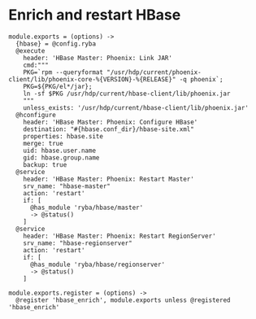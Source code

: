 
# Enrich and restart HBase

    module.exports = (options) ->
      {hbase} = @config.ryba
      @execute
        header: 'HBase Master: Phoenix: Link JAR'
        cmd:"""
        PKG=`rpm --queryformat "/usr/hdp/current/phoenix-client/lib/phoenix-core-%{VERSION}-%{RELEASE}" -q phoenix`;
        PKG=${PKG/el*/jar};
        ln -sf $PKG /usr/hdp/current/hbase-client/lib/phoenix.jar
        """
        unless_exists: '/usr/hdp/current/hbase-client/lib/phoenix.jar'
      @hconfigure
        header: 'HBase Master: Phoenix: Configure HBase'
        destination: "#{hbase.conf_dir}/hbase-site.xml"
        properties: hbase.site
        merge: true
        uid: hbase.user.name
        gid: hbase.group.name
        backup: true
      @service
        header: 'HBase Master: Phoenix: Restart Master'
        srv_name: "hbase-master"
        action: 'restart'
        if: [
          @has_module 'ryba/hbase/master'
          -> @status()
        ]
      @service
        header: 'HBase Master: Phoenix: Restart RegionServer'
        srv_name: "hbase-regionserver"
        action: 'restart'
        if: [
          @has_module 'ryba/hbase/regionserver'
          -> @status()
        ]
        
    module.exports.register = (options) ->
      @register 'hbase_enrich', module.exports unless @registered 'hbase_enrich'
